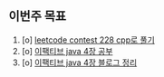 ## 이번주 목표
1. [o] [leetcode contest 228 cpp로 풀기](https://github.com/jh20s/stupid-week-2021/tree/jh20s/2021/02/21/jh20s/contest%23228)
2. [o] [이팩티브 java 4장 공부](https://blog.naver.com/jh20s/222232051122)
3. [o] [이팩티브 java 4장 블로그 정리](https://blog.naver.com/jh20s/222232051122)


